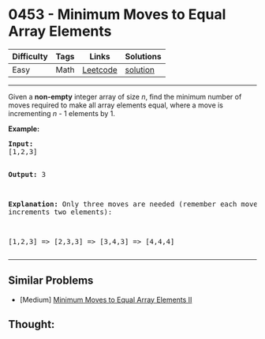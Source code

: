 # 0453 - Minimum Moves to Equal Array Elements

Difficulty  | Tags | Links | Solutions
----------- | ---- | ----- | -----
Easy | Math | [Leetcode](https://leetcode.com/problems/minimum-moves-to-equal-array-elements) | [solution](https://leetcode.com/problems/minimum-moves-to-equal-array-elements/solution/)


-----------

<p>Given a <b>non-empty</b> integer array of size <i>n</i>, find the minimum number of moves required to make all array elements equal, where a move is incrementing <i>n</i> - 1 elements by 1.</p>

<p><b>Example:</b>
<pre>
<b>Input:</b>
[1,2,3]

<b>Output:</b>
3

<b>Explanation:</b>
Only three moves are needed (remember each move increments two elements):

[1,2,3]  =>  [2,3,3]  =>  [3,4,3]  =>  [4,4,4]
</pre>
</p>

-----------


## Similar Problems

- [Medium] [Minimum Moves to Equal Array Elements II](minimum-moves-to-equal-array-elements-ii)




## Thought:

